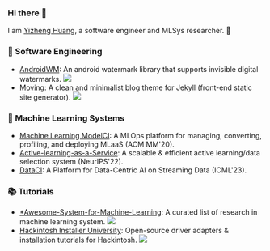
### Hi there :wave:

I am [Yizheng Huang](http://huangyz.name/), a software engineer and MLSys researcher. :see_no_evil:

### :jack_o_lantern: Software Engineering

- [AndroidWM](https://github.com/huangyz0918/AndroidWM): An android watermark library that supports invisible digital watermarks. ![](https://img.shields.io/github/stars/huangyz0918/AndroidWM?style=social)
- [Moving](https://github.com/huangyz0918/moving): A clean and minimalist blog theme for Jekyll (front-end static site generator). ![](https://img.shields.io/github/stars/huangyz0918/moving?style=social)

### :dart: Machine Learning Systems

- [Machine Learning ModelCI](https://github.com/cap-ntu/ML-Model-CI): A MLOps platform for managing, converting, profiling, and deploying MLaaS (ACM MM'20).
- [Active-learning-as-a-Service](https://github.com/MLSysOps/Active-Learning-as-a-Service): A scalable & efficient active learning/data selection system (NeurIPS'22).
- [DataCI](https://arxiv.org/abs/2306.15538): A Platform for Data-Centric AI on Streaming Data (ICML'23).

### :books: Tutorials

- [*Awesome-System-for-Machine-Learning](https://github.com/HuaizhengZhang/Awesome-System-for-Machine-Learning): A curated list of research in machine learning system. ![](https://img.shields.io/github/stars/HuaizhengZhang/Awesome-System-for-Machine-Learning?style=social)
- [Hackintosh Installer University](https://github.com/huangyz0918/Hackintosh-Installer-University): Open-source driver adapters & installation tutorials for Hackintosh. ![](https://img.shields.io/github/stars/huangyz0918/Hackintosh-Installer-University?style=social)
